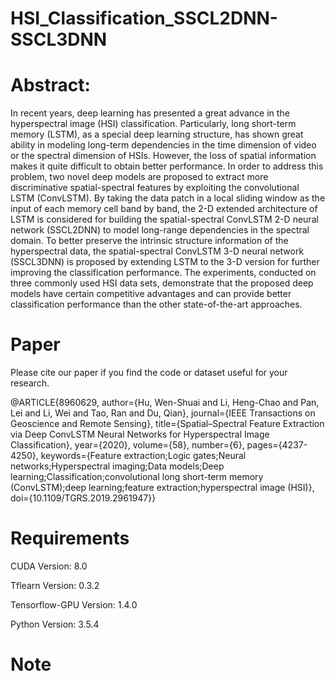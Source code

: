 # HSI_Classification_SSCL2DNN-SSCL3DNN

# Abstract:

In recent years, deep learning has presented a great advance in the hyperspectral image (HSI) classification. Particularly, long short-term memory (LSTM), as a special deep learning structure, has shown great ability in modeling long-term dependencies in the time dimension of video or the spectral dimension of HSIs. However, the loss of spatial information makes it quite difficult to obtain better performance. In order to address this problem, two novel deep models are proposed to extract more discriminative spatial-spectral features by exploiting the convolutional LSTM (ConvLSTM). By taking the data patch in a local sliding window as the input of each memory cell band by band, the 2-D extended architecture of LSTM is considered for building the spatial-spectral ConvLSTM 2-D neural network (SSCL2DNN) to model long-range dependencies in the spectral domain. To better preserve the intrinsic structure information of the hyperspectral data, the spatial-spectral ConvLSTM 3-D neural network (SSCL3DNN) is proposed by extending LSTM to the 3-D version for further improving the classification performance. The experiments, conducted on three commonly used HSI data sets, demonstrate that the proposed deep models have certain competitive advantages and can provide better classification performance than the other state-of-the-art approaches.


# Paper
Please cite our paper if you find the code or dataset useful for your research.

@ARTICLE{8960629,
  author={Hu, Wen-Shuai and Li, Heng-Chao and Pan, Lei and Li, Wei and Tao, Ran and Du, Qian},
  journal={IEEE Transactions on Geoscience and Remote Sensing}, 
  title={Spatial–Spectral Feature Extraction via Deep ConvLSTM Neural Networks for Hyperspectral Image Classification}, 
  year={2020},
  volume={58},
  number={6},
  pages={4237-4250},
  keywords={Feature extraction;Logic gates;Neural networks;Hyperspectral imaging;Data models;Deep learning;Classification;convolutional long short-term memory (ConvLSTM);deep learning;feature extraction;hyperspectral image (HSI)},
  doi={10.1109/TGRS.2019.2961947}}

  # Requirements
  CUDA Version: 8.0

  Tflearn Version: 0.3.2
  
  Tensorflow-GPU Version: 1.4.0
  
  Python Version: 3.5.4

# Note
